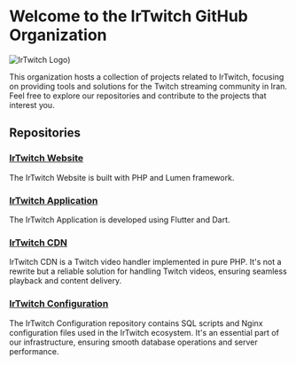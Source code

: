 # Welcome to the IrTwitch GitHub Organization

![IrTwitch Logo](https://avatars.githubusercontent.com/u/111855883?s=200&v=4))

This organization hosts a collection of projects related to IrTwitch, focusing on providing tools and solutions for the Twitch streaming community in Iran. Feel free to explore our repositories and contribute to the projects that interest you.

## Repositories

### [IrTwitch Website](https://github.com/irTwitch/irTwitch-Website)
The IrTwitch Website is built with PHP and Lumen framework.

### [IrTwitch Application](https://github.com/irTwitch/irTwitch-App)
The IrTwitch Application is developed using Flutter and Dart.

### [IrTwitch CDN](https://github.com/irTwitch/irTwitch-CDN)
IrTwitch CDN is a Twitch video handler implemented in pure PHP. It's not a rewrite but a reliable solution for handling Twitch videos, ensuring seamless playback and content delivery.

### [IrTwitch Configuration](https://github.com/irTwitch/IrTwitch-Configuration)
The IrTwitch Configuration repository contains SQL scripts and Nginx configuration files used in the IrTwitch ecosystem. It's an essential part of our infrastructure, ensuring smooth database operations and server performance.
